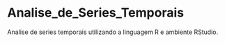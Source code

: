 # Analise_de_Series_Temporais
Analise de series temporais utilizando a linguagem R e ambiente RStudio.

